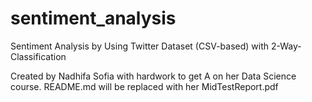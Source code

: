 # sentiment_analysis
Sentiment Analysis by Using Twitter Dataset (CSV-based) with 2-Way-Classification

Created by Nadhifa Sofia with hardwork to get A on her Data Science course. README.md will be replaced with her MidTestReport.pdf
